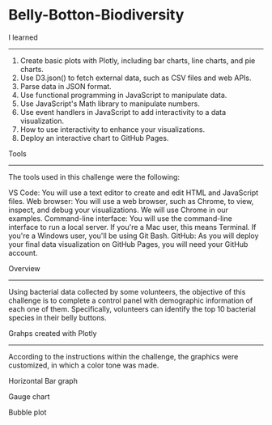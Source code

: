 # Belly-Botton-Biodiversity

I learned
_____________________________________________________________________________________________________________________________________________________________

1. Create basic plots with Plotly, including bar charts, line charts, and pie charts.
2. Use D3.json() to fetch external data, such as CSV files and web APIs.
3. Parse data in JSON format.
4. Use functional programming in JavaScript to manipulate data.
5. Use JavaScript's Math library to manipulate numbers.
6. Use event handlers in JavaScript to add interactivity to a data visualization.
7. How to use interactivity to enhance your visualizations.
8. Deploy an interactive chart to GitHub Pages.

Tools
______________________________________________________________________________________________________________________________________________________________

The tools used in this challenge were the following:

VS Code: You will use a text editor to create and edit HTML and JavaScript files.
Web browser: You will use a web browser, such as Chrome, to view, inspect, and debug your visualizations. We will use Chrome in our examples.
Command-line interface: You will use the command-line interface to run a local server. If you're a Mac user, this means Terminal. If you're a Windows user, you'll be using Git Bash.
GitHub: As you will deploy your final data visualization on GitHub Pages, you will need your GitHub account.

Overview
_____________________________________________________________________________________________________________________________________________________________

Using bacterial data collected by some volunteers, the objective of this challenge is to complete a control panel with demographic information of each one of them. Specifically, volunteers can identify the top 10 bacterial species in their belly buttons.

Grahps created with Plotly
_____________________________________________________________________________________________________________________________________________________________

According to the instructions within the challenge, the graphics were customized, in which a color tone was made.

Horizontal Bar graph


Gauge chart

Bubble plot
